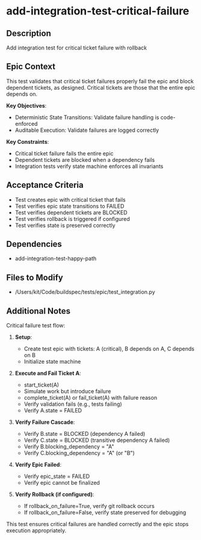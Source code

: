 # add-integration-test-critical-failure

## Description
Add integration test for critical ticket failure with rollback

## Epic Context
This test validates that critical ticket failures properly fail the epic and block dependent tickets, as designed. Critical tickets are those that the entire epic depends on.

**Key Objectives**:
- Deterministic State Transitions: Validate failure handling is code-enforced
- Auditable Execution: Validate failures are logged correctly

**Key Constraints**:
- Critical ticket failure fails the entire epic
- Dependent tickets are blocked when a dependency fails
- Integration tests verify state machine enforces all invariants

## Acceptance Criteria
- Test creates epic with critical ticket that fails
- Test verifies epic state transitions to FAILED
- Test verifies dependent tickets are BLOCKED
- Test verifies rollback is triggered if configured
- Test verifies state is preserved correctly

## Dependencies
- add-integration-test-happy-path

## Files to Modify
- /Users/kit/Code/buildspec/tests/epic/test_integration.py

## Additional Notes
Critical failure test flow:

1. **Setup**:
   - Create test epic with tickets: A (critical), B depends on A, C depends on B
   - Initialize state machine

2. **Execute and Fail Ticket A**:
   - start_ticket(A)
   - Simulate work but introduce failure
   - complete_ticket(A) or fail_ticket(A) with failure reason
   - Verify validation fails (e.g., tests failing)
   - Verify A.state = FAILED

3. **Verify Failure Cascade**:
   - Verify B.state = BLOCKED (dependency A failed)
   - Verify C.state = BLOCKED (transitive dependency A failed)
   - Verify B.blocking_dependency = "A"
   - Verify C.blocking_dependency = "A" (or "B")

4. **Verify Epic Failed**:
   - Verify epic_state = FAILED
   - Verify epic cannot be finalized

5. **Verify Rollback (if configured)**:
   - If rollback_on_failure=True, verify git rollback occurs
   - If rollback_on_failure=False, verify state preserved for debugging

This test ensures critical failures are handled correctly and the epic stops execution appropriately.
